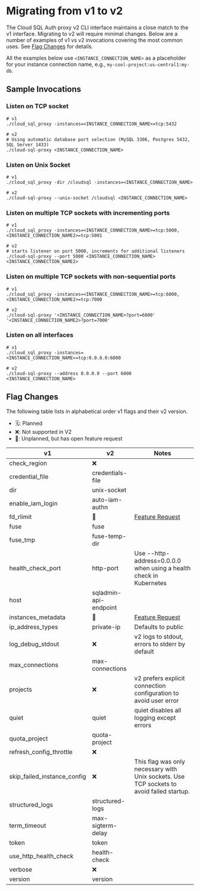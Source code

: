 # Migrating from v1 to v2

The Cloud SQL Auth proxy v2 CLI interface maintains a close match to the v1
interface. Migrating to v2 will require minimal changes. Below are a number
of examples of v1 vs v2 invocations covering the most common uses. See
[Flag Changes](#flag-changes) for details.

All the examples below use `<INSTANCE_CONNECTION_NAME>` as a placeholder for
your instance connection name, e.g., `my-cool-project:us-central1:my-db`.

## Sample Invocations

### Listen on TCP socket

```shell
# v1
./cloud_sql_proxy -instances=<INSTANCE_CONNECTION_NAME>=tcp:5432

# v2
# Using automatic database port selection (MySQL 3306, Postgres 5432, SQL Server 1433)
./cloud-sql-proxy <INSTANCE_CONNECTION_NAME>
```

### Listen on Unix Socket

```shell
# v1
./cloud_sql_proxy -dir /cloudsql -instances=<INSTANCE_CONNECTION_NAME>

# v2
./cloud-sql-proxy --unix-socket /cloudsql <INSTANCE_CONNECTION_NAME>
```

### Listen on multiple TCP sockets with incrementing ports

```shell
# v1
./cloud_sql_proxy -instances=<INSTANCE_CONNECTION_NAME>=tcp:5000,<INSTANCE_CONNECTION_NAME2>=tcp:5001

# v2
# starts listener on port 5000, increments for additional listeners
./cloud-sql-proxy --port 5000 <INSTANCE_CONNECTION_NAME> <INSTANCE_CONNECTION_NAME2>
```

### Listen on multiple TCP sockets with non-sequential ports

```shell
# v1
./cloud_sql_proxy -instances=<INSTANCE_CONNECTION_NAME>=tcp:6000,<INSTANCE_CONNECTION_NAME2>=tcp:7000

# v2
./cloud-sql-proxy '<INSTANCE_CONNECTION_NAME>?port=6000' '<INSTANCE_CONNECTION_NAME2>?port=7000'
```

### Listen on all interfaces

```shell
# v1
./cloud_sql_proxy -instances=<INSTANCE_CONNECTION_NAME>=tcp:0.0.0.0:6000

# v2
./cloud-sql-proxy --address 0.0.0.0 --port 6000 <INSTANCE_CONNECTION_NAME>
```

## Flag Changes

The following table lists in alphabetical order v1 flags and their v2 version.

- 🗓️: Planned
- ❌: Not supported in V2
- 🤔: Unplanned, but has open feature request

| v1                          | v2                    | Notes                                                                                |
| --------------------------- | --------------------- | ------------------------------------------------------------------------------------ |
| check_region                | ❌                    |                                                                                      |
| credential_file             | credentials-file      |                                                                                      |
| dir                         | unix-socket           |                                                                                      |
| enable_iam_login            | auto-iam-authn        |                                                                                      |
| fd_rlimit                   | 🤔                    | [Feature Request](https://github.com/GoogleCloudPlatform/cloudsql-proxy/issues/1258) |
| fuse                        | fuse                  |                                                                                      |
| fuse_tmp                    | fuse-temp-dir         |                                                                                      |
| health_check_port           | http-port             |  Use --http-address=0.0.0.0 when using a health check in Kubernetes                  |
| host                        | sqladmin-api-endpoint |                                                                                      |
| instances_metadata          | 🤔                    | [Feature Request](https://github.com/GoogleCloudPlatform/cloudsql-proxy/issues/1259) |
| ip_address_types            | private-ip            | Defaults to public                                                                   |
| log_debug_stdout            | ❌                    | v2 logs to stdout, errors to stderr by default                                       |
| max_connections             | max-connections       |                                                                                      |
| projects                    | ❌                    | v2 prefers explicit connection configuration to avoid user error                     |
| quiet                       | quiet                 | quiet disables all logging except errors                                             |
| quota_project               | quota-project         |                                                                                      |
| refresh_config_throttle     | ❌                    |                                                                                      |
| skip_failed_instance_config | ❌                    | This flag was only necessary with Unix sockets. Use TCP sockets to avoid failed startup. |
| structured_logs             | structured-logs       |                                                                                      |
| term_timeout                | max-sigterm-delay     |                                                                                      |
| token                       | token                 |                                                                                      |
| use_http_health_check       | health-check          |                                                                                      |
| verbose                     | ❌                    |                                                                                      |
| version                     | version               |                                                                                      |
